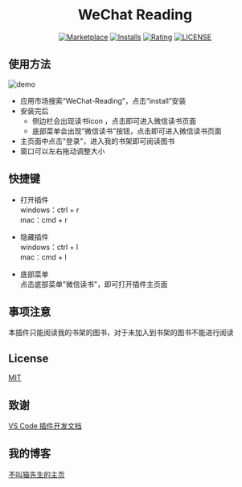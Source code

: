 
<div align="center">

# WeChat Reading

[![Marketplace](https://img.shields.io/visual-studio-marketplace/v/mrcat.wxRead.svg?label=Marketplace&style=for-the-badge&logo=visual-studio-code)](https://marketplace.visualstudio.com/items?itemName=mrcat.wxRead)
[![Installs](https://img.shields.io/visual-studio-marketplace/i/mrcat.wxRead.svg?style=for-the-badge)](https://marketplace.visualstudio.com/items?itemName=mrcat.wxRead)
[![Rating](https://img.shields.io/visual-studio-marketplace/stars/mrcat.wxRead.svg?style=for-the-badge)](https://marketplace.visualstudio.com/items?itemName=mrcat.wxRead)
[![LICENSE](https://img.shields.io/badge/license-MIT-blue.svg?style=for-the-badge)](https://github.com/zbsguilai/WeChat-Reading/blob/HEAD/LICENSE)


</div>

## 使用方法
![demo](https://img-blog.csdnimg.cn/9e17fc178b164d5db4582ca94069eff3.png)

- 应用市场搜索“WeChat-Reading”，点击“install”安装
- 安装完后
   - 侧边栏会出现读书icon ，点击即可进入微信读书页面
   - 底部菜单会出现“微信读书”按钮，点击即可进入微信读书页面
- 主页面中点击"登录"，进入我的书架即可阅读图书
- 窗口可以左右拖动调整大小

## 快捷键
- 打开插件
</br>windows：ctrl + r </br>
mac：cmd + r

- 隐藏插件</br>
windows：ctrl + l</br>
mac：cmd + l
- 底部菜单</br>
点击底部菜单"微信读书"，即可打开插件主页面
## 事项注意
本插件只能阅读我的书架的图书，对于未加入到书架的图书不能进行阅读
## License
[MIT](LICENSE)
## 致谢
[VS Code 插件开发文档](https://github.com/Liiked/VS-Code-Extension-Doc-ZH)
## 我的博客

[不叫猫先生的主页](https://blog.csdn.net/qq_38951259)